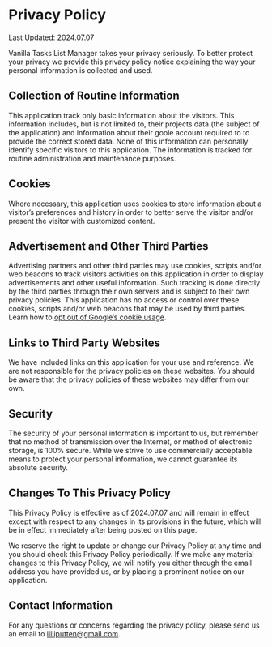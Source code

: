 # Privacy Policy

Last Updated: 2024.07.07

Vanilla Tasks List Manager takes your privacy seriously. To better protect your privacy we provide this privacy policy notice explaining the way your personal information is collected and used.

## Collection of Routine Information

This application track only basic information about the visitors. This information includes, but is not limited to, their projects data (the subject of the application) and information about their goole account required to to provide the correct stored data. None of this information can personally identify specific visitors to this application. The information is tracked for routine administration and maintenance purposes.

## Cookies

Where necessary, this application uses cookies to store information about a visitor’s preferences and history in order to better serve the visitor and/or present the visitor with customized content.

## Advertisement and Other Third Parties

Advertising partners and other third parties may use cookies, scripts and/or web beacons to track visitors activities on this application in order to display advertisements and other useful information. Such tracking is done directly by the third parties through their own servers and is subject to their own privacy policies. This application has no access or control over these cookies, scripts and/or web beacons that may be used by third parties. Learn how to [opt out of Google’s cookie usage](http://www.google.com/privacy_ads.html).

## Links to Third Party Websites

We have included links on this application for your use and reference. We are not responsible for the privacy policies on these websites. You should be aware that the privacy policies of these websites may differ from our own.

## Security

The security of your personal information is important to us, but remember that no method of transmission over the Internet, or method of electronic storage, is 100% secure. While we strive to use commercially acceptable means to protect your personal information, we cannot guarantee its absolute security.

## Changes To This Privacy Policy

This Privacy Policy is effective as of 2024.07.07 and will remain in effect except with respect to any changes in its provisions in the future, which will be in effect immediately after being posted on this page.

We reserve the right to update or change our Privacy Policy at any time and you should check this Privacy Policy periodically. If we make any material changes to this Privacy Policy, we will notify you either through the email address you have provided us, or by placing a prominent notice on our application.

## Contact Information

For any questions or concerns regarding the privacy policy, please send us an email to lilliputten@gmail.com.
